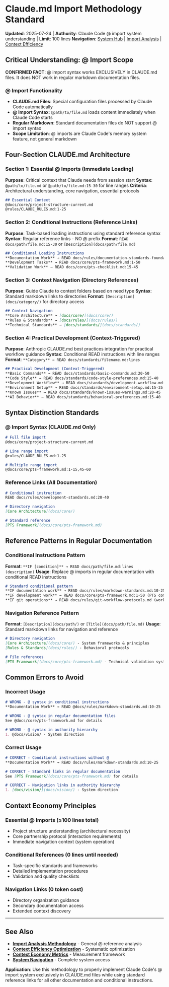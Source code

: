 # Claude.md Import Methodology Standard

**Updated**: 2025-07-24 | **Authority**: Claude Code @ import system understanding | **Limit**: 100 lines
**Navigation**: [System Hub](../navigation/index.md) | [Import Analysis](import-analysis-methodology.md) | [Context Efficiency](context-efficiency-optimization.md)

## Critical Understanding: @ Import Scope

**CONFIRMED FACT**: @ import syntax works EXCLUSIVELY in CLAUDE.md files. It does NOT work in regular markdown documentation files.

### @ Import Functionality
- **CLAUDE.md Files**: Special configuration files processed by Claude Code automatically
- **@ Import Syntax**: `@path/to/file.md` loads content immediately when Claude Code starts
- **Regular Markdown**: Standard documentation files do NOT support @ import syntax
- **Scope Limitation**: @ imports are Claude Code's memory system feature, not general markdown

## Four-Section CLAUDE.md Architecture

### Section 1: Essential @ Imports (Immediate Loading)
**Purpose**: Critical context that Claude needs from session start
**Syntax**: `@path/to/file.md` or `@path/to/file.md:15-30` for line ranges
**Criteria**: Architectural understanding, core navigation, essential protocols

```markdown
## Essential Context
@docs/core/project-structure-current.md
@rules/CLAUDE_RULES.md:1-25
```

### Section 2: Conditional Instructions (Reference Links)
**Purpose**: Task-based loading instructions using standard reference syntax
**Syntax**: Regular reference links - NO @ prefix
**Format**: `READ docs/path/file.md:15-30` or `[Description](docs/path/file.md)`

```markdown
## Conditional Loading Instructions
**Documentation Work** → READ docs/rules/documentation-standards-foundation.md:15-30
**Development Tasks** → READ docs/core/pts-framework.md:1-50
**Validation Work** → READ docs/core/pts-checklist.md:15-45
```

### Section 3: Context Navigation (Directory References)
**Purpose**: Guide Claude to context folders based on need type
**Syntax**: Standard markdown links to directories
**Format**: `[Description](docs/category/)` for directory access

```markdown
## Context Navigation
**Core Architecture** → [docs/core/](docs/core/)
**Rules & Standards** → [docs/rules/](docs/rules/)
**Technical Standards** → [docs/standards/](docs/standards/)
```

### Section 4: Practical Development (Context-Triggered)
**Purpose**: Anthropic CLAUDE.md best practices integration for practical workflow guidance
**Syntax**: Conditional READ instructions with line ranges
**Format**: `**Category** → READ docs/standards/filename.md:lines`

```markdown
## Practical Development (Context-Triggered)
**Basic Commands** → READ docs/standards/basic-commands.md:20-50
**Code Style** → READ docs/standards/code-style-preferences.md:15-40
**Development Workflow** → READ docs/standards/development-workflow.md:25-60
**Environment Setup** → READ docs/standards/environment-setup.md:15-35
**Known Issues** → READ docs/standards/known-issues-warnings.md:20-45
**AI Behavior** → READ docs/standards/behavioral-preferences.md:15-40
```

## Syntax Distinction Standards

### @ Import Syntax (CLAUDE.md Only)
```markdown
# Full file import
@docs/core/project-structure-current.md

# Line range import
@rules/CLAUDE_RULES.md:1-25

# Multiple range import
@docs/core/pts-framework.md:1-15,45-60
```

### Reference Links (All Documentation)
```markdown
# Conditional instruction
READ docs/rules/development-standards.md:20-40

# Directory navigation
[Core Architecture](docs/core/)

# Standard reference
[PTS Framework](docs/core/pts-framework.md)
```

## Reference Patterns in Regular Documentation

### Conditional Instructions Pattern
**Format**: `**IF [condition]** → READ docs/path/file.md:lines (description)`
**Usage**: Replace @ imports in regular documentation with conditional READ instructions

```markdown
# Standard conditional pattern
**IF documentation work** → READ docs/rules/markdown-standards.md:10-25 (format standards)
**IF development work** → READ docs/core/pts-framework.md:1-50 (PTS components)
**IF git operations** → READ docs/rules/git-workflow-protocols.md (workflow guide)
```

### Navigation Reference Pattern  
**Format**: `[Description](docs/path/)` or `[Title](docs/path/file.md)`
**Usage**: Standard markdown links for navigation and reference

```markdown
# Directory navigation
[Core Architecture](docs/core/) - System frameworks & principles
[Rules & Standards](docs/rules/) - Behavioral protocols

# File references
[PTS Framework](docs/core/pts-framework.md) - Technical validation system
```

## Common Errors to Avoid

### Incorrect Usage
```markdown
# WRONG - @ syntax in conditional instructions
**Documentation Work** → READ @docs/rules/markdown-standards.md:10-25

# WRONG - @ syntax in regular documentation files  
See @docs/core/pts-framework.md for details

# WRONG - @ syntax in authority hierarchy
1. @docs/vision/ - System direction
```

### Correct Usage
```markdown
# CORRECT - Conditional instructions without @
**Documentation Work** → READ docs/rules/markdown-standards.md:10-25

# CORRECT - Standard links in regular documentation
See [PTS Framework](docs/core/pts-framework.md) for details

# CORRECT - Navigation links in authority hierarchy
1. [docs/vision/](docs/vision/) - System direction
```

## Context Economy Principles

### Essential @ Imports (≤100 lines total)
- Project structure understanding (architectural necessity)
- Core partnership protocol (interaction requirements)
- Immediate navigation context (system operation)

### Conditional References (0 lines until needed)
- Task-specific standards and frameworks
- Detailed implementation procedures
- Validation and quality checklists

### Navigation Links (0 token cost)
- Directory organization guidance
- Secondary documentation access
- Extended context discovery

---

## See Also
- **[Import Analysis Methodology](import-analysis-methodology.md)** - General @ reference analysis
- **[Context Efficiency Optimization](context-efficiency-optimization.md)** - Systematic optimization
- **[Context Economy Metrics](../validation/context-economy-metrics.md)** - Measurement framework
- **[System Navigation](../navigation/index.md)** - Complete system access

**Application**: Use this methodology to properly implement Claude Code's @ import system exclusively in CLAUDE.md files while using standard reference links for all other documentation and conditional instructions.